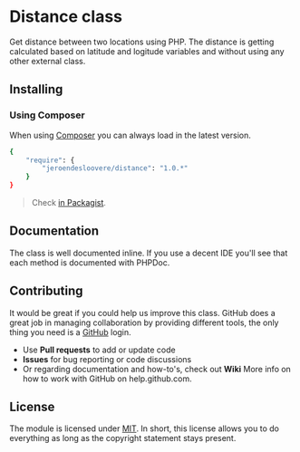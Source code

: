 # Distance class

Get distance between two locations using PHP. The distance is getting calculated based on latitude and logitude variables and without using any other external class.

## Installing

### Using Composer

When using [Composer](https://getcomposer.org) you can always load in the latest version.

```bash
{
    "require": {
        "jeroendesloovere/distance": "1.0.*"
    }
}
```
> Check [in Packagist](https://packagist.org/packages/jeroendesloovere/distance).

## Documentation

The class is well documented inline. If you use a decent IDE you'll see that each method is documented with PHPDoc.

## Contributing

It would be great if you could help us improve this class. GitHub does a great job in managing collaboration by providing different tools, the only thing you need is a [GitHub](http://github.com) login.

* Use **Pull requests** to add or update code
* **Issues** for bug reporting or code discussions
* Or regarding documentation and how-to's, check out **Wiki**
More info on how to work with GitHub on help.github.com.

## License

The module is licensed under [MIT](./LICENSE.md). In short, this license allows you to do everything as long as the copyright statement stays present.